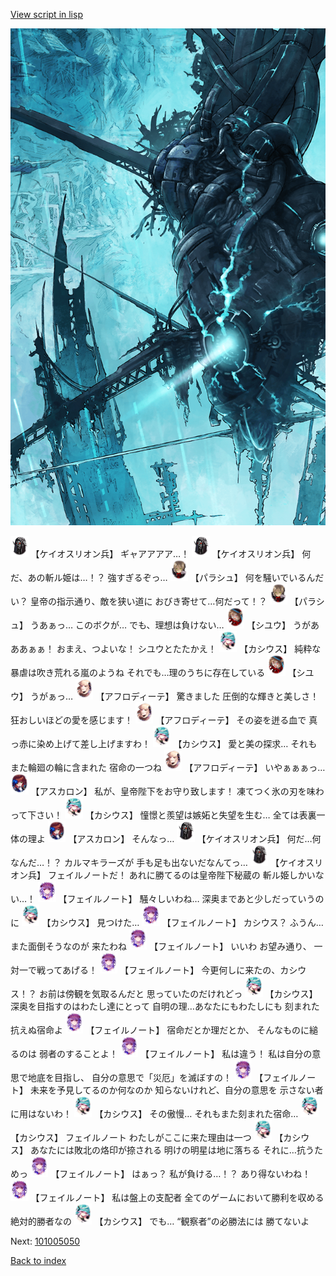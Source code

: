 [View script in lisp](../scripts/101005040.txt)

![underground_world_3.png](../images/backgrounds/underground_world_3.png)

<img src="../images/units/3820001.png" alt="3820001.png" height="34"/>
【ケイオスリオン兵】
ギャアアアア…！

<img src="../images/units/3820001.png" alt="3820001.png" height="34"/>
【ケイオスリオン兵】
何だ、あの斬ル姫は…！？
強すぎるぞっ…

<img src="../images/units/3200411.png" alt="3200411.png" height="34"/>
【パラシュ】
何を騒いでいるんだい？
皇帝の指示通り、敵を狭い道に
おびき寄せて…何だって！？

<img src="../images/units/3200411.png" alt="3200411.png" height="34"/>
【パラシュ】
うあぁっ…
このボクが…
でも、理想は負けない…

<img src="../images/units/3201911.png" alt="3201911.png" height="34"/>
【シユウ】
うがあああぁぁ！
おまえ、つよいな！
シユウとたたかえ！

<img src="../images/units/3303111.png" alt="3303111.png" height="34"/>
【カシウス】
純粋な暴虐は吹き荒れる嵐のようね
それでも…理のうちに存在している

<img src="../images/units/3201911.png" alt="3201911.png" height="34"/>
【シユウ】
うがぁっ…

<img src="../images/units/3401311.png" alt="3401311.png" height="34"/>
【アフロディーテ】
驚きました
圧倒的な輝きと美しさ！
狂おしいほどの愛を感じます！

<img src="../images/units/3401311.png" alt="3401311.png" height="34"/>
【アフロディーテ】
その姿を迸る血で
真っ赤に染め上げて差し上げますわ！

<img src="../images/units/3303111.png" alt="3303111.png" height="34"/>
【カシウス】
愛と美の探求…
それもまた輪廻の輪に含まれた
宿命の一つね

<img src="../images/units/3401311.png" alt="3401311.png" height="34"/>
【アフロディーテ】
いやぁぁぁっ…

<img src="../images/units/3102311.png" alt="3102311.png" height="34"/>
【アスカロン】
私が、皇帝陛下をお守り致します！
凍てつく氷の刃を味わって下さい！

<img src="../images/units/3303111.png" alt="3303111.png" height="34"/>
【カシウス】
憧憬と羨望は嫉妬と失望を生む…
全ては表裏一体の理よ

<img src="../images/units/3102311.png" alt="3102311.png" height="34"/>
【アスカロン】
そんなっ…

<img src="../images/units/3820001.png" alt="3820001.png" height="34"/>
【ケイオスリオン兵】
何だ…何なんだ…！？
カルマキラーズが
手も足も出ないだなんてっ…

<img src="../images/units/3820001.png" alt="3820001.png" height="34"/>
【ケイオスリオン兵】
フェイルノートだ！
あれに勝てるのは皇帝陛下秘蔵の
斬ル姫しかいない…！

<img src="../images/units/3401911.png" alt="3401911.png" height="34"/>
【フェイルノート】
騒々しいわね…
深奥まであと少しだっていうのに

<img src="../images/units/3303111.png" alt="3303111.png" height="34"/>
【カシウス】
見つけた…

<img src="../images/units/3401911.png" alt="3401911.png" height="34"/>
【フェイルノート】
カシウス？
ふうん…また面倒そうなのが
来たわね

<img src="../images/units/3401911.png" alt="3401911.png" height="34"/>
【フェイルノート】
いいわ
お望み通り、
一対一で戦ってあげる！

<img src="../images/units/3401911.png" alt="3401911.png" height="34"/>
【フェイルノート】
今更何しに来たの、カシウス！？
お前は傍観を気取るんだと
思っていたのだけれどっ

<img src="../images/units/3303111.png" alt="3303111.png" height="34"/>
【カシウス】
深奥を目指すのはわたし達にとって
自明の理…あなたにもわたしにも
刻まれた抗えぬ宿命よ

<img src="../images/units/3401911.png" alt="3401911.png" height="34"/>
【フェイルノート】
宿命だとか理だとか、
そんなものに縋るのは
弱者のすることよ！

<img src="../images/units/3401911.png" alt="3401911.png" height="34"/>
【フェイルノート】
私は違う！
私は自分の意思で地底を目指し、
自分の意思で「災厄」を滅ぼすの！

<img src="../images/units/3401911.png" alt="3401911.png" height="34"/>
【フェイルノート】
未来を予見してるのか何なのか
知らないけれど、自分の意思を
示さない者に用はないわ！

<img src="../images/units/3303111.png" alt="3303111.png" height="34"/>
【カシウス】
その傲慢…
それもまた刻まれた宿命…

<img src="../images/units/3303111.png" alt="3303111.png" height="34"/>
【カシウス】
フェイルノート
わたしがここに来た理由は一つ

<img src="../images/units/3303111.png" alt="3303111.png" height="34"/>
【カシウス】
あなたには敗北の烙印が捺される
明けの明星は地に落ちる
それに…抗うためっ

<img src="../images/units/3401911.png" alt="3401911.png" height="34"/>
【フェイルノート】
はぁっ？
私が負ける…！？
あり得ないわね！

<img src="../images/units/3401911.png" alt="3401911.png" height="34"/>
【フェイルノート】
私は盤上の支配者
全てのゲームにおいて勝利を収める
絶対的勝者なの

<img src="../images/units/3303111.png" alt="3303111.png" height="34"/>
【カシウス】
でも…
“観察者”の必勝法には
勝てないよ

Next: [101005050](101005050.md)

[Back to index](index.md)
